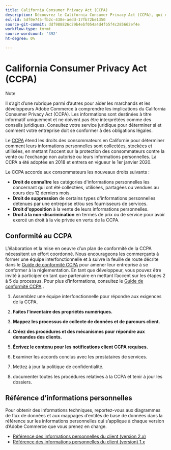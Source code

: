```yaml
---
title: California Consumer Privacy Act (CCPA)
description: Découvrez le California Consumer Privacy Act (CCPA), qui étend les droits des consommateurs en Californie pour déterminer comment leurs informations personnelles sont collectées, stockées et utilisées.
exl-id: 5df0e745-fb2c-438e-aedd-17fb72be1350
source-git-commit: ddf988826c29b4ebf054a4d4fb5f4c285662ef4e
workflow-type: tm+mt
source-wordcount: '392'
ht-degree: 0%

---
```


# California Consumer Privacy Act (CCPA)

>[!NOTE]
>
>Il s’agit d’une rubrique parmi d’autres pour aider les marchands et les développeurs Adobe Commerce à comprendre les implications du California Consumer Privacy Act (CCPA). Les informations sont destinées à titre informatif uniquement et ne doivent pas être interprétées comme des conseils juridiques. Consultez votre service juridique pour déterminer si et comment votre entreprise doit se conformer à des obligations légales.

Le [CCPA](https://oag.ca.gov/privacy/ccpa) étend les droits des consommateurs en Californie pour déterminer comment leurs informations personnelles sont collectées, stockées et utilisées, en mettant l&#39;accent sur la protection des consommateurs contre la vente ou l&#39;exchange non autorisé ou leurs informations personnelles. La CCPA a été adoptée en 2018 et entrera en vigueur le 1er janvier 2020.

Le CCPA accorde aux consommateurs les nouveaux droits suivants :

- **Droit de connaître** les catégories d&#39;informations personnelles les concernant qui ont été collectées, utilisées, partagées ou vendues au cours des 12 derniers mois.
- **Droit de suppression** de certains types d&#39;informations personnelles détenues par une entreprise et/ou ses fournisseurs de services.
- **Droit d&#39;opposition** à la vente de leurs informations personnelles.
- **Droit à la non-discrimination** en termes de prix ou de service pour avoir exercé un droit à la vie privée en vertu de la CCPA.

## Conformité au CCPA

L’élaboration et la mise en oeuvre d’un plan de conformité de la CCPA nécessitent un effort coordonné. Nous encourageons les commerçants à former une équipe interfonctionnelle et à suivre la feuille de route décrite dans le [Guide de conformité CCPA](https://experienceleague.adobe.com/docs/commerce-admin/start/compliance/privacy/compliance-ccpa.html?lang=fr) pour amener leur entreprise à se conformer à la réglementation. En tant que développeur, vous pouvez être invité à participer en tant que partenaire en mettant l’accent sur les étapes 2 à 5 du processus. Pour plus d’informations, consultez le [Guide de conformité CCPA](https://experienceleague.adobe.com/docs/commerce-admin/start/compliance/privacy/compliance-ccpa.html?lang=fr) .

1. Assemblez une équipe interfonctionnelle pour répondre aux exigences de la CCPA.

1. **Faites l’inventaire des propriétés numériques.**

1. **Mappez les processus de collecte de données et de parcours client.**

1. **Créez des procédures et des mécanismes pour répondre aux demandes des clients.**

1. **Écrivez le contenu pour les notifications client CCPA requises.**

1. Examiner les accords conclus avec les prestataires de services.

1. Mettez à jour la politique de confidentialité.

1. documenter toutes les procédures relatives à la CCPA et tenir à jour les dossiers.

## Référence d’informations personnelles

Pour obtenir des informations techniques, reportez-vous aux diagrammes de flux de données et aux mappages d’entités de base de données dans la référence sur les informations personnelles qui s’applique à chaque version d’Adobe Commerce que vous prenez en charge.

- [Référence des informations personnelles du client (version 2.x)](data-m2.md)
- [Référence des informations personnelles du client (version) 1.x](data-m1.md)
